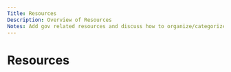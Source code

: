 ```yaml
---
Title: Resources
Description: Overview of Resources
Notes: Add gov related resources and discuss how to organize/categorize. 
---
```


# Resources
